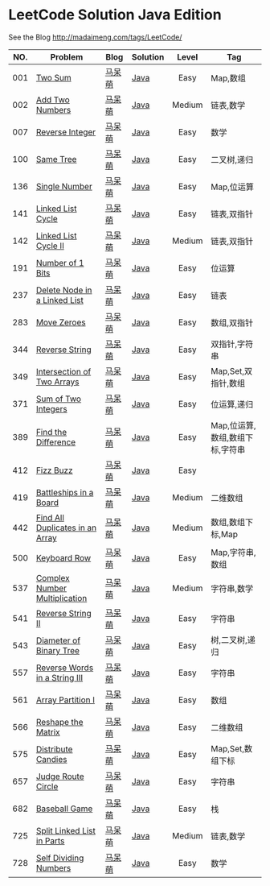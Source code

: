 # LeetCode Solution Java Edition
See the Blog
http://madaimeng.com/tags/LeetCode/

|NO.|Problem|Blog|Solution|Level|Tag|
|---|-------|----|--------|:---:|---|
|001|[Two Sum](https://leetcode.com/problems/two-sum/description/)|[马呆萌](http://madaimeng.com/article/LeetCode.001.TwoSum/)|[Java](https://github.com/masikkk/leetcode-java/tree/master/problems/_001_TwoSum)|Easy|Map,数组|
|002|[Add Two Numbers](https://leetcode.com/problems/add-two-numbers/description/)|[马呆萌](http://madaimeng.com/article/LeetCode.002.AddTwoNumbers/)|[Java](https://github.com/masikkk/leetcode-java/tree/master/problems/_002_AddTwoNumbers)|Medium|链表,数学|
|007|[Reverse Integer](https://leetcode.com/problems/reverse-integer/description/)|[马呆萌](http://madaimeng.com/article/LeetCode.007.ReverseInteger/)|[Java](https://github.com/masikkk/leetcode-java/tree/master/problems/_007_ReverseInteger)|Easy|数学|
|100|[Same Tree](https://leetcode.com/problems/same-tree/description/)|[马呆萌](http://madaimeng.com/article/LeetCode.100.SameTree/)|[Java](https://github.com/masikkk/leetcode-java/tree/master/problems/_100_SameTree)|Easy|二叉树,递归|
|136|[Single Number](https://leetcode.com/problems/single-number/description/)|[马呆萌](http://madaimeng.com/article/LeetCode.136.SingleNumber/)|[Java](https://github.com/masikkk/leetcode-java/tree/master/problems/_136_SingleNumber)|Easy|Map,位运算|
|141|[Linked List Cycle](https://leetcode.com/problems/linked-list-cycle/description/)|[马呆萌](http://madaimeng.com/article/LeetCode.141.LinkedListCycle/)|[Java](https://github.com/masikkk/leetcode-java/tree/master/problems/_141_LinkedListCycle)|Easy|链表,双指针|
|142|[Linked List Cycle II](https://leetcode.com/problems/linked-list-cycle-ii/description/)|[马呆萌](http://madaimeng.com/article/LeetCode.142.LinkedListCycle2/)|[Java](https://github.com/masikkk/leetcode-java/tree/master/problems/_142_LinkedListCycle2)|Medium|链表,双指针|
|191|[Number of 1 Bits](https://leetcode.com/problems/number-of-1-bits/description/)|[马呆萌](http://madaimeng.com/article/LeetCode.191.NumberOf1Bits/)|[Java](https://github.com/masikkk/leetcode-java/tree/master/problems/_191_NumberOf1Bits)|Easy|位运算|
|237|[Delete Node in a Linked List](https://leetcode.com/problems/delete-node-in-a-linked-list/description/)|[马呆萌](http://madaimeng.com/article/LeetCode.237.DeleteNodeInLinkedList/)|[Java](https://github.com/masikkk/leetcode-java/tree/master/problems/_237_DeleteNodeInALinkedList)|Easy|链表|
|283|[Move Zeroes](https://leetcode.com/problems/move-zeroes/description/)|[马呆萌](http://madaimeng.com/article/LeetCode.283.MoveZeroes/)|[Java](https://github.com/masikkk/leetcode-java/tree/master/problems/_283_MoveZeroes)|Easy|数组,双指针|
|344|[Reverse String](https://leetcode.com/problems/reverse-string/description/)|[马呆萌](http://madaimeng.com/article/LeetCode.344.ReverseString/)|[Java](https://github.com/masikkk/leetcode-java/tree/master/problems/_344_ReverseString)|Easy|双指针,字符串|
|349|[Intersection of Two Arrays](https://leetcode.com/problems/intersection-of-two-arrays/description/)|[马呆萌](http://madaimeng.com/article/LeetCode.349.IntersectionOfTwoArrays/)|[Java](https://github.com/masikkk/leetcode-java/tree/master/problems/_349_IntersectionOfTwoArrays)|Easy|Map,Set,双指针,数组|
|371|[Sum of Two Integers](https://leetcode.com/problems/sum-of-two-integers/description/)|[马呆萌](http://madaimeng.com/article/LeetCode.371.SumOfTwoIntegers/)|[Java](https://github.com/masikkk/leetcode-java/tree/master/problems/_371_SumOfTwoIntegers)|Easy|位运算,递归|
|389|[Find the Difference](https://leetcode.com/problems/find-the-difference/description/)|[马呆萌](http://madaimeng.com/article/LeetCode.389.FindTheDifference/)|[Java](https://github.com/masikkk/leetcode-java/tree/master/problems/_389_FindTheDifference)|Easy|Map,位运算,数组,数组下标,字符串|
|412|[Fizz Buzz](https://leetcode.com/problems/fizz-buzz/description/)|[马呆萌](http://madaimeng.com/article/LeetCode.412.FizzBuzz/)|[Java](https://github.com/masikkk/leetcode-java/tree/master/problems/_412_FizzBuzz)|Easy||
|419|[Battleships in a Board](https://leetcode.com/problems/battleships-in-a-board/description/)|[马呆萌](http://madaimeng.com/article/LeetCode.419.BattleshipsInBoard/)|[Java](https://github.com/masikkk/leetcode-java/tree/master/problems/_419_BattleshipsInBoard)|Medium|二维数组|
|442|[Find All Duplicates in an Array](https://leetcode.com/problems/find-all-duplicates-in-an-array/description/)|[马呆萌](http://madaimeng.com/article/LeetCode.442.FindAllDuplicatesInArray/)|[Java](https://github.com/masikkk/leetcode-java/tree/master/problems/_442_FindAllDuplicatesInArray)|Medium|数组,数组下标,Map|
|500|[Keyboard Row](https://leetcode.com/problems/keyboard-row/description/)|[马呆萌](http://madaimeng.com/article/LeetCode.500.KeyboardRow/)|[Java](https://github.com/masikkk/leetcode-java/tree/master/problems/_500_KeyboardRow)|Easy|Map,字符串,数组|
|537|[Complex Number Multiplication](https://leetcode.com/problems/complex-number-multiplication/description/)|[马呆萌](http://madaimeng.com/article/LeetCode.537.ComplexNumberMultiplication/)|[Java](https://github.com/masikkk/leetcode-java/tree/master/problems/_537_ComplexNumberMultiplication)|Medium|字符串,数学|
|541|[Reverse String II](https://leetcode.com/problems/reverse-string-ii/description/)|[马呆萌](https://leetcode.com/problems/reverse-string-ii/description/)|[Java](https://github.com/masikkk/leetcode-java/tree/master/problems/_541_ReverseString2)|Easy|字符串|
|543|[Diameter of Binary Tree](https://leetcode.com/problems/diameter-of-binary-tree/description/)|[马呆萌](http://madaimeng.com/article/LeetCode.543.DiameterOfBinaryTree/)|[Java](https://github.com/masikkk/leetcode-java/tree/master/problems/_543_DiameterOfBinaryTree)|Easy|树,二叉树,递归|
|557|[Reverse Words in a String III](https://leetcode.com/problems/reverse-words-in-a-string-iii/description/)|[马呆萌](http://madaimeng.com/article/LeetCode.557.ReverseWordsInString3/)|[Java](https://github.com/masikkk/leetcode-java/tree/master/problems/_557_ReverseWordsInString3)|Easy|字符串|
|561|[Array Partition I](https://leetcode.com/problems/array-partition-i/description/)|[马呆萌](http://madaimeng.com/article/LeetCode.561.ArrayPartition1/)|[Java](https://github.com/masikkk/leetcode-java/tree/master/problems/_561_ArrayPartition1)|Easy|数组|
|566|[Reshape the Matrix](https://leetcode.com/problems/reshape-the-matrix/description/)|[马呆萌](http://madaimeng.com/article/LeetCode.566.ReshapeTheMatrix/)|[Java](https://github.com/masikkk/leetcode-java/tree/master/problems/_566_ReshapeTheMatrix)|Easy|二维数组|
|575|[Distribute Candies](https://leetcode.com/problems/distribute-candies/description/)|[马呆萌](http://madaimeng.com/article/LeetCode.575.DistributeCandies/)|[Java](https://github.com/masikkk/leetcode-java/tree/master/problems/_575_DistributeCandies)|Easy|Map,Set,数组下标|
|657|[Judge Route Circle](https://leetcode.com/problems/judge-route-circle/description/)|[马呆萌](http://madaimeng.com/article/LeetCode.657.JudgeRouteCircle/)|[Java](https://github.com/masikkk/leetcode-java/tree/master/problems/_657_JudgeRouteCircle)|Easy|字符串|
|682|[Baseball Game](https://leetcode.com/problems/baseball-game/description/)|[马呆萌](http://madaimeng.com/article/LeetCode.682.BaseballGame/)|[Java](https://github.com/masikkk/leetcode-java/tree/master/problems/_682_BaseballGame)|Easy|栈|
|725|[Split Linked List in Parts](https://leetcode.com/problems/split-linked-list-in-parts/description/)|[马呆萌](http://madaimeng.com/article/LeetCode.725.SplitLinkedListInParts/)|[Java](https://github.com/masikkk/leetcode-java/tree/master/problems/_725_SplitLinkedListInParts)|Medium|链表,数学|
|728|[Self Dividing Numbers](https://leetcode.com/problems/self-dividing-numbers/description/)|[马呆萌](http://madaimeng.com/article/LeetCode.728.SelfDividingNumbers/)|[Java](https://github.com/masikkk/leetcode-java/tree/master/problems/_728_SelfDividingNumbers)|Easy|数学|

